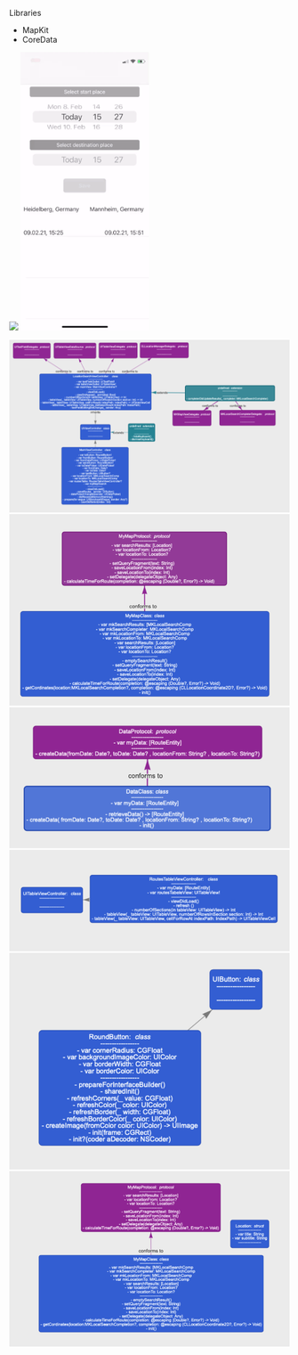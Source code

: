 
Libraries
* MapKit
* CoreData

<p float="left">
<img src="https://github.com/taioo/route-rider/blob/master/road-rider-storyboard/attachment/d.gif" height="500"/>
<img src="https://github.com/taioo/route-rider/blob/master/road-rider-storyboard/attachment/w.gif"  height="500"/>
</p>


<img src="attachment/diagram/1.png"/>
<img src="attachment/diagram/2.png"/>
<img src="attachment/diagram/3.png"/>
<img src="attachment/diagram/4.png"/>
<img src="attachment/diagram/5.png"/>
<img src="attachment/diagram/6.png"/>

